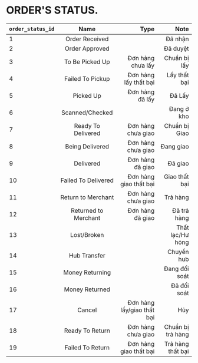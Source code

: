 # ORDER'S STATUS.

| `order_status_id` | Name           		| Type  						| Note					|
| ------------------|:---------------------:| -----------------------------:|----------------------:|
| 1 				| Order Received 		| 		 						| Đã nhận 				|
| 2 				| Order Approved      	| 		 						| Đã duyệt 				|
| 3 				| To Be Picked Up      	| Đơn hàng chưa lấy				| Chuẩn bị lấy			|
| 4					| Failed To Pickup		| Đơn hàng lấy thất bại			| Lấy thất bại			|
| 5					| Picked Up				| Đơn hàng đã lấy				| Đã Lấy 				|
| 6					| Scanned/Checked 		| 								| Đang ở kho			|
| 7					| Ready To Delivered 	| Đơn hàng chưa giao			| Chuẩn bị Giao 		|
| 8					| Being Delivered 		| Đơn hàng chưa giao 			| Đang giao 			|
| 9 				| Delivered 			| Đơn hàng đã giao 				| Đã giao 				|
| 10				| Failed To Delivered   | Đơn hàng giao thất bại 		| Giao thất bại 		|
| 11				| Return to Merchant 	| Đơn hàng chưa giao			| Trả hàng 				|
| 12				| Returned to Merchant 	| Đơn hàng đã giao				| Đã trả hàng 			|
| 13				| Lost/Broken 			|  								| Thất lạc/Hư hỏng 		|
| 14				| Hub Transfer 			|  								| Chuyển hub 			|
| 15				| Money Returning 		|  								| Đang đối soát 		|
| 16				| Money Returned 		|  								| Đã đối soát 			|
| 17				| Cancel 				| Đơn hàng lấy/giao thất bại 	| Hủy 					|
| 18				| Ready To Return 		| Đơn hàng chưa giao			| Chuẩn bị trả hàng		|
| 19				| Failed To Return 		| Đơn hàng giao thất bại		| Trả hàng thất bại		|